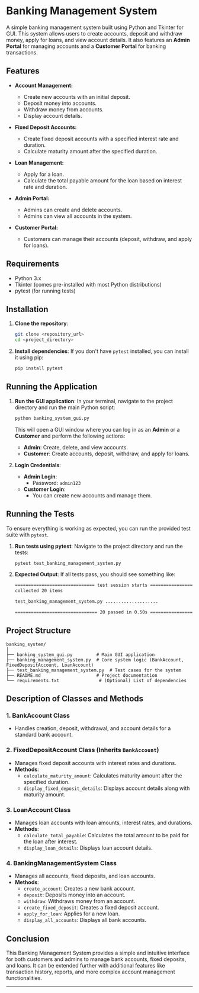 
# Banking Management System

A simple banking management system built using Python and Tkinter for GUI. This system allows users to create accounts, deposit and withdraw money, apply for loans, and view account details. It also features an **Admin Portal** for managing accounts and a **Customer Portal** for banking transactions.

## Features
- **Account Management:**
  - Create new accounts with an initial deposit.
  - Deposit money into accounts.
  - Withdraw money from accounts.
  - Display account details.

- **Fixed Deposit Accounts:**
  - Create fixed deposit accounts with a specified interest rate and duration.
  - Calculate maturity amount after the specified duration.

- **Loan Management:**
  - Apply for a loan.
  - Calculate the total payable amount for the loan based on interest rate and duration.

- **Admin Portal:**
  - Admins can create and delete accounts.
  - Admins can view all accounts in the system.

- **Customer Portal:**
  - Customers can manage their accounts (deposit, withdraw, and apply for loans).

## Requirements

- Python 3.x
- Tkinter (comes pre-installed with most Python distributions)
- pytest (for running tests)

## Installation

1. **Clone the repository**:
   ```bash
   git clone <repository_url>
   cd <project_directory>
   ```

2. **Install dependencies**:
   If you don't have `pytest` installed, you can install it using pip:
   ```bash
   pip install pytest
   ```

## Running the Application

1. **Run the GUI application**:
   In your terminal, navigate to the project directory and run the main Python script:
   ```bash
   python banking_system_gui.py
   ```
   This will open a GUI window where you can log in as an **Admin** or a **Customer** and perform the following actions:
   - **Admin**: Create, delete, and view accounts.
   - **Customer**: Create accounts, deposit, withdraw, and apply for loans.

2. **Login Credentials**:
   - **Admin Login**: 
     - Password: `admin123`
   - **Customer Login**: 
     - You can create new accounts and manage them.

## Running the Tests

To ensure everything is working as expected, you can run the provided test suite with `pytest`.

1. **Run tests using pytest**:
   Navigate to the project directory and run the tests:
   ```bash
   pytest test_banking_management_system.py
   ```

2. **Expected Output**:
   If all tests pass, you should see something like:
   ```bash
   ============================== test session starts ==============================
   collected 20 items

   test_banking_management_system.py ....................                   [100%]

   =============================== 20 passed in 0.50s ==============================
   ```

## Project Structure

```
banking_system/
│
├── banking_system_gui.py         # Main GUI application
├── banking_management_system.py  # Core system logic (BankAccount, FixedDepositAccount, LoanAccount)
├── test_banking_management_system.py  # Test cases for the system
├── README.md                     # Project documentation
└── requirements.txt               # (Optional) List of dependencies
```

## Description of Classes and Methods

### 1. **BankAccount Class**
- Handles creation, deposit, withdrawal, and account details for a standard bank account.

### 2. **FixedDepositAccount Class** (Inherits `BankAccount`)
- Manages fixed deposit accounts with interest rates and durations.
- **Methods**:
  - `calculate_maturity_amount`: Calculates maturity amount after the specified duration.
  - `display_fixed_deposit_details`: Displays account details along with maturity amount.

### 3. **LoanAccount Class**
- Manages loan accounts with loan amounts, interest rates, and durations.
- **Methods**:
  - `calculate_total_payable`: Calculates the total amount to be paid for the loan after interest.
  - `display_loan_details`: Displays loan account details.

### 4. **BankingManagementSystem Class**
- Manages all accounts, fixed deposits, and loan accounts.
- **Methods**:
  - `create_account`: Creates a new bank account.
  - `deposit`: Deposits money into an account.
  - `withdraw`: Withdraws money from an account.
  - `create_fixed_deposit`: Creates a fixed deposit account.
  - `apply_for_loan`: Applies for a new loan.
  - `display_all_accounts`: Displays all bank accounts.

## Conclusion

This Banking Management System provides a simple and intuitive interface for both customers and admins to manage bank accounts, fixed deposits, and loans. It can be extended further with additional features like transaction history, reports, and more complex account management functionalities.

---
